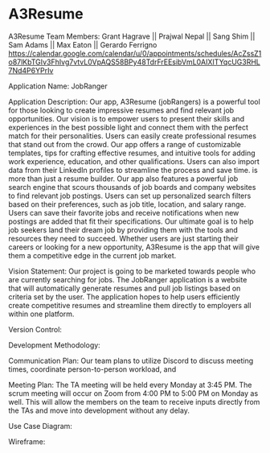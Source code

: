 # A3Resume
A3Resume
Team Members: Grant Hagrave || Prajwal Nepal || Sang Shim || Sam Adams || Max Eaton || Gerardo Ferrigno
https://calendar.google.com/calendar/u/0/appointments/schedules/AcZssZ1o87lKbTGIv3FhIvg7vtvL0VpAQS58BPy48TdrFrEEsibVmL0AIXITYqcUG3RHL7Nd4P6YPrIv


Application Name: JobRanger

Application Description:
	Our app, A3Resume (jobRangers) is a powerful tool for those looking to create impressive resumes and find relevant job opportunities. Our vision is to empower users to present their skills and experiences in the best possible light and connect them with the perfect match for their personalities.
 Users can easily create professional resumes that stand out from the crowd. Our app offers a range of customizable templates, tips for crafting effective resumes, and intuitive tools for adding work experience, education, and other qualifications. Users can also import data from their LinkedIn profiles to streamline the process and save time.
 is more than just a resume builder. Our app also features a powerful job search engine that scours thousands of job boards and company websites to find relevant job postings. Users can set up personalized search filters based on their preferences, such as job title, location, and salary range. Users can save their favorite jobs and receive notifications when new postings are added that fit their specifications.
Our ultimate goal is to help job seekers land their dream job by providing them with the tools and resources they need to succeed. Whether users are just starting their careers or looking for a new opportunity, A3Resume is the app that will give them a competitive edge in the current job market.

Vision Statement:
	Our project is going to be marketed towards people who are currently searching for jobs. The JobRanger application is a website that will automatically generate resumes and pull job listings based on criteria set by the user. The application hopes to help users efficiently create competitive resumes and streamline them directly to employers all within one platform.

Version Control:

Development Methodology:
	
Communication Plan:
	Our team plans to utilize Discord to discuss meeting times, coordinate person-to-person workload, and 

Meeting Plan:
	The TA meeting will be held every Monday at 3:45 PM. The scrum meeting will occur on Zoom from 4:00 PM to 5:00 PM on Monday as well. This will allow the members on the team to receive inputs directly from the TAs and move into development without any delay. 
	
Use Case Diagram:

Wireframe:

